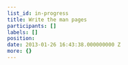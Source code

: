 ```yaml
---
list_id: in-progress
title: Write the man pages
participants: []
labels: []
position: 
date: 2013-01-26 16:43:38.000000000 Z
more: {}
---
```


